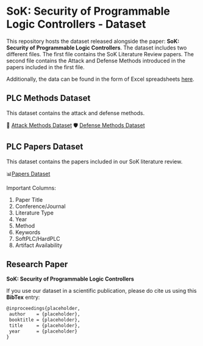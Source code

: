 # SoK: Security of Programmable Logic Controllers - Dataset

This repository hosts the dataset released alongside the paper: **SoK: Security of Programmable Logic Controllers**.
The dataset includes two different files. The first file contains the SoK Literature Review papers. The second file contains the Attack and Defense Methods introduced in the papers included in the first file.

Additionally, the data can be found in the form of Excel spreadsheets [here](xlsx/).

## PLC Methods Dataset

This dataset contains the attack and defense methods.

:bow_and_arrow: [Attack Methods Dataset](csv/attack_methods.csv)
:shield: [Defense Methods Dataset](csv/defense_methods.csv)

## PLC Papers Dataset

This dataset contains the papers included in our SoK literature review.

:bar_chart:[Papers Dataset](csv/dataset_papers.csv)

Important Columns:

1. Paper Title
2. Conference/Journal
3. Literature Type
4. Year
5. Method
6. Keywords
7. SoftPLC/HardPLC
8. Artifact Availability

## Research Paper

**SoK: Security of Programmable Logic Controllers** 

If you use our dataset in a scientific publication, please do cite us using this **BibTex** entry:
``` tex
@inproceedings{placeholder,
 author    = {placeholder},
 booktitle = {placeholder},
 title     = {placeholder},
 year      = {placeholder}
}
```